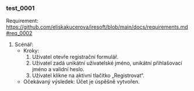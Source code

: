 ### test_0001

Requirement: https://github.com/eliskakucerova/iresoft/blob/main/docs/requirements.md#req_0002

1. Scénář:
    - Kroky:
        1. Uživatel otevře registrační formulář.
        2. Uživatel zadá unikátní uživatelské jméno, unikátní přihlašovací jméno a validní heslo.
        3. Uživatel klikne na aktivní tlačítko „Registrovat“.
    - Očekávaný výsledek: Účet je úspěšně vytvořen.